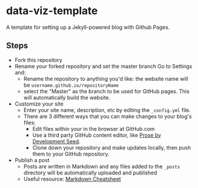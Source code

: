 # data-viz-template

A template for setting up a Jekyll-powered blog with Github Pages. 


## Steps
- Fork this repository
- Rename your forked repository and set the master branch Go to Settings and: 
  - Rename the repository to anything you'd like: the website name will be `username.github.io/repositoryName`
  - select the "Master" as the branch to be used for GitHub pages. This will automatically build the website. 
- Customize your site
  - Enter your site name, description, etc by editing the `_config.yml` file.
  - There are 3 different ways that you can make changes to your blog's files:
    - Edit files within your in the browser at GitHub.com
    - Use a third party GitHub content editor, like [Prose by Development Seed](http://prose.io).
    - Clone down your repository and make updates locally, then push them to your GitHub repository.
- Publish a post
  - Posts are written in Markdown and any files added to the `_posts` directory will be automatically uploaded and published
  - Useful resource: [Markdown Cheatsheet](http://www.jekyllnow.com/Markdown-Style-Guide/)
